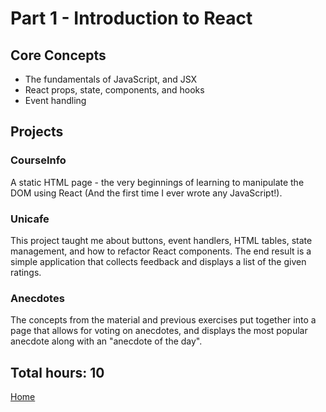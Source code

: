 # Part 1 - Introduction to React

## Core Concepts

- The fundamentals of JavaScript, and JSX
- React props, state, components, and hooks
- Event handling

## Projects

### CourseInfo

A static HTML page - the very beginnings of learning to manipulate the DOM using React (And the first time I ever wrote any JavaScript!).

### Unicafe

This project taught me about buttons, event handlers, HTML tables, state management, and how to refactor React components. The end result is a simple application that collects feedback and displays a list of the given ratings.

### Anecdotes

The concepts from the material and previous exercises put together into a page that allows for voting on anecdotes, and displays the most popular anecdote along with an "anecdote of the day".

## Total hours: 10

[Home](https://github.com/jcmsmith/Full-Stack-open)
